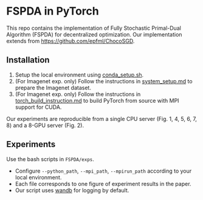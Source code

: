 # FSPDA in PyTorch
This repo contains the implementation of Fully Stochastic Primal-Dual Algorithm (FSPDA) for decentralized optimization.
Our implementation extends from https://github.com/epfml/ChocoSGD.

## Installation
1. Setup the local environment using [conda_setup.sh](conda_setup.sh).
2. (For Imagenet exp. only) Follow the instructions in [system_setup.md](system_setup.md) to prepare the Imagenet dataset.
3. (For Imagenet exp. only) Follow the instructions in [torch_build_instruction.md](torch_build_instruction.md) to build PyTorch from source with MPI support for CUDA.

Our experiments are reproducible from a single CPU server (Fig. 1, 4, 5, 6, 7, 8) and a 8-GPU server (Fig. 2).

## Experiments
Use the bash scripts in `FSPDA/exps`. 
- Configure `--python_path`, `--mpi_path`, `--mpirun_path` according to your local environment.
- Each file corresponds to one figure of experiment results in the paper.
- Our script uses [wandb](https://wandb.ai/) for logging by default.
